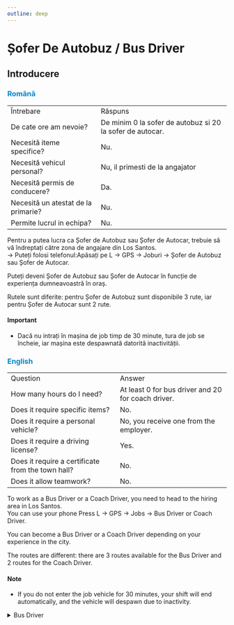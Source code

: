 ```yaml
---
outline: deep
---
```


# Șofer De Autobuz / Bus Driver

## Introducere

### <span style="color: #0088CC">Română</span>

<table>
    <tr>
        <td>Întrebare</td>
        <td>Răspuns</td>
    </tr>
    <tr>
        <td>De cate ore am nevoie?</td>
        <td>De minim 0 la sofer de autobuz si 20 la sofer de autocar.</td>
    </tr>
    <tr>
        <td>Necesită iteme specifice?</td>
        <td>Nu.</td>
    </tr>
    <tr>
        <td>Necesită vehicul personal?</td>
        <td>Nu, il primesti de la angajator</td>
    </tr>
    <tr>
        <td>Necesită permis de conducere?</td>
        <td>Da.</td>
    </tr>
    <tr>
        <td>Necesită un atestat de la primarie?</td>
        <td>Nu.</td>
    </tr>
    <tr>
        <td>Permite lucrul in echipa?</td>
        <td>Nu.</td>
    </tr>
</table>

Pentru a putea lucra ca <span class="button-p-job">Șofer de Autobuz</span> sau <span class="button-p-job">Șofer de Autocar</span>, trebuie să vă îndreptați către zona de angajare din Los Santos.
<br>-> Puteți folosi telefonul:<span class="button-p-job">Apăsați pe L -> GPS -> Joburi -> Șofer de Autobuz sau Șofer de Autocar</span>.

Puteți deveni <span class="button-p-job">Șofer de Autobuz</span> sau <span class="button-p-job">Șofer de Autocar</span> în funcție de experiența dumneavoastră în oraș.

Rutele sunt diferite: pentru <span class="button-p-job">Șofer de Autobuz</span> sunt disponibile 3 rute, iar pentru <span class="button-p-job">Șofer de Autocar</span> sunt 2 rute.

#### <span class="button-p-job"><b>Important</b></span>

- Dacă nu intrați în mașina de job timp de <span class="button-r-job">30 minute</span>, tura de job se încheie, iar mașina este despawnată datorită inactivității.

### <span style="color: #0088CC">English</span>

<table>
    <tr>
        <td>Question</td>
        <td>Answer</td>
    </tr>
    <tr>
        <td>How many hours do I need?</td>
        <td>At least 0 for bus driver and 20 for coach driver.</td>
    </tr>
    <tr>
        <td>Does it require specific items?</td>
        <td>No.</td>
    </tr>
    <tr>
        <td>Does it require a personal vehicle?</td>
        <td>No, you receive one from the employer.</td>
    </tr>
    <tr>
        <td>Does it require a driving license?</td>
        <td>Yes.</td>
    </tr>
    <tr>
        <td>Does it require a certificate from the town hall?</td>
        <td>No.</td>
    </tr>
    <tr>
        <td>Does it allow teamwork?</td>
        <td>No.</td>
    </tr>
</table>

To work as a <span class="button-p-job">Bus Driver</span> or a <span class="button-p-job">Coach Driver</span>, you need to head to the hiring area in Los Santos.
<br>You can use your phone <span class="button-p-job">Press L -> GPS -> Jobs -> Bus Driver or Coach Driver</span>.

You can become a <span class="button-p-job">Bus Driver</span> or a <span class="button-p-job">Coach Driver</span> depending on your experience in the city.

The routes are different: there are 3 routes available for the <span class="button-p-job">Bus Driver</span> and 2 routes for the <span class="button-p-job">Coach Driver</span>.

#### <span class="button-p-job">Note</span>

- If you do not enter the job vehicle for <span class="button-r-job">30 minutes</span>, your shift will end automatically, and the vehicle will despawn due to inactivity.

<details>
  <summary>Bus Driver</summary>
  <img src="https://v.b-zone.ro/images/wiki/bus-driver.png" alt="Trucker">
</details>